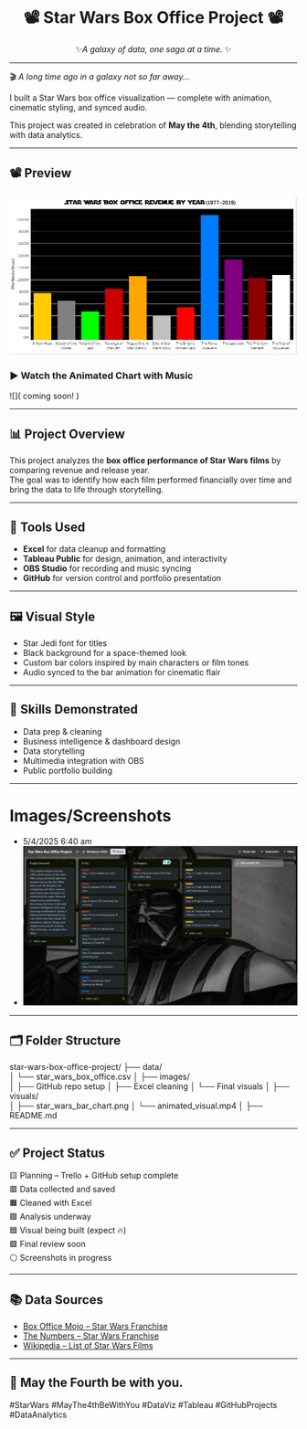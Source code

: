 
<div align="center">

# 📽️ Star Wars Box Office Project 📽️ 
 ✨*A galaxy of data, one saga at a time.* ✨

</div>

---


🎬 *A long time ago in a galaxy not so far away...*  

I built a Star Wars box office visualization — complete with animation, cinematic styling, and synced audio.

This project was created in celebration of **May the 4th**, blending storytelling with data analytics.

---

## 📽 Preview

![](https://github.com/TammyTheAnalyst/star-wars-box-office-project/blob/main/images/Screenshot%20(4687).png)

### ▶️ Watch the Animated Chart with Music  
![]( coming soon! )


---

## 📊 Project Overview

This project analyzes the **box office performance of Star Wars films** by comparing revenue and release year.  
The goal was to identify how each film performed financially over time and bring the data to life through storytelling.

---

## 🧰 Tools Used

- **Excel** for data cleanup and formatting  
- **Tableau Public** for design, animation, and interactivity  
- **OBS Studio** for recording and music syncing  
- **GitHub** for version control and portfolio presentation  

---

## 🖼 Visual Style

- Star Jedi font for titles  
- Black background for a space-themed look  
- Custom bar colors inspired by main characters or film tones  
- Audio synced to the bar animation for cinematic flair

---

## 🧠 Skills Demonstrated

- Data prep & cleaning  
- Business intelligence & dashboard design  
- Data storytelling  
- Multimedia integration with OBS  
- Public portfolio building  

---


# Images/Screenshots

- 5/4/2025 6:40 am
- ![](https://github.com/TammyTheAnalyst/star-wars-box-office-project/blob/main/images/Screenshot%20(4686).png)

---

## 🗂️ Folder Structure

star-wars-box-office-project/
├── data/            
│   └── star_wars_box_office.csv
│
├── images/          
│   ├── GitHub repo setup
│   ├── Excel cleaning
│   └── Final visuals
│
├── visuals/         
│   ├── star_wars_bar_chart.png
│   └── animated_visual.mp4 
│
├── README.md         



---


## ✅ Project Status
🟨 Planning – Trello + GitHub setup complete  
🟥 Data collected and saved  
🟧 Cleaned with Excel  
🟩 Analysis underway  
🟦 Visual being built (expect 🔥)  
🟪 Final review soon  
⚪ Screenshots in progress

---

## 📚 Data Sources
- [Box Office Mojo – Star Wars Franchise](https://www.boxofficemojo.com/franchise/fr3125251845/)
- [The Numbers – Star Wars Franchise](https://www.the-numbers.com/movies/franchise/Star-Wars)
- [Wikipedia – List of Star Wars Films](https://en.wikipedia.org/wiki/List_of_Star_Wars_films)


---

## 💫 May the Fourth be with you.

#StarWars #MayThe4thBeWithYou #DataViz #Tableau #GitHubProjects #DataAnalytics


